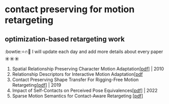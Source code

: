 # contact preserving for motion retargeting
## optimization-based retargeting work
:bowtie::star::fire::muscle: I will update each day and add more details about every paper :sunny::sunny::sunny:
1. Spatial Relationship Preserving Character Motion Adaptation[[pdf]](https://homepages.inf.ed.ac.uk/tkomura/research_dir/SIGGRAPH10_preprint.pdf) | 2010
2. Relationship Descriptors for Interactive Motion Adaptation[[pdf](https://homepages.inf.ed.ac.uk/tkomura/rami_SCA2013.pdf)
3. Contact Preserving Shape Transfer For Rigging-Free Motion Retargeting[[pdf]](https://hal.science/hal-02613783/file/ContactPreservingShapeTransfer_hal%20(1).pdf) | 2019
4. Impact of Self-Contacts on Perceived Pose Equivalences[[pdf]](https://inria.hal.science/hal-03817534/file/MIG_2022_Jean_Basset.pdf) | 2022
5. Sparse Motion Semantics for Contact-Aware Retargeting [[pdf]](https://project.inria.fr/mig2023/files/2023/11/poster_11.pdf)
